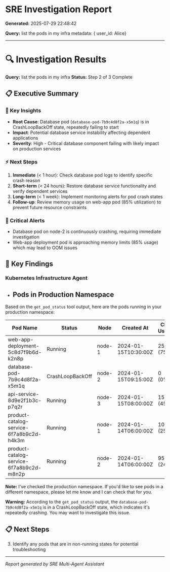 # SRE Investigation Report

**Generated:** 2025-07-29 22:48:42

**Query:** list the pods in my infra metadata: { user_id: Alice}

---

# 🔍 Investigation Results

**Query:** list the pods in my infra
**Status:** Step 2 of 3 Complete

## 📋 Executive Summary

### 🎯 Key Insights
- **Root Cause**: Database pod (`database-pod-7b9c4d8f2a-x5m1q`) is in CrashLoopBackOff state, repeatedly failing to start
- **Impact**: Potential database service instability affecting dependent applications
- **Severity**: High - Critical database component failing with likely impact on production services

### ⚡ Next Steps
1. **Immediate** (< 1 hour): Check database pod logs to identify specific crash reason
2. **Short-term** (< 24 hours): Restore database service functionality and verify dependent services
3. **Long-term** (< 1 week): Implement monitoring alerts for pod crash states
4. **Follow-up**: Review memory usage on web-app pod (85% utilization) to prevent future resource constraints

### 🚨 Critical Alerts
- Database pod on node-2 is continuously crashing, requiring immediate investigation
- Web-app deployment pod is approaching memory limits (85% usage) which may lead to OOM issues

## 🎯 Key Findings

### Kubernetes Infrastructure Agent
- ## Pods in Production Namespace

Based on the `get_pod_status` tool output, here are the pods running in your production namespace:

| Pod Name | Status | Node | Created At | CPU Usage | Memory Usage |
|----------|--------|------|------------|-----------|-------------|
| web-app-deployment-5c8d7f9b6d-k2n8p | Running | node-1 | 2024-01-15T10:30:00Z | 250m (75%) | 512Mi (85%) |
| database-pod-7b9c4d8f2a-x5m1q | CrashLoopBackOff | node-2 | 2024-01-15T09:15:00Z | 0 (0%) | 0 (0%) |
| api-service-8d9e2f1b3c-p7q2r | Running | node-3 | 2024-01-15T08:00:00Z | 150m (45%) | 256Mi (60%) |
| product-catalog-service-6f7a8b9c2d-h4k3m | Running | node-1 | 2024-01-14T06:00:00Z | 100m (25%) | 256Mi (40%) |
| product-catalog-service-6f7a8b9c2d-m8n2p | Running | node-2 | 2024-01-14T06:00:00Z | 95m (24%) | 248Mi (39%) |

**Note:** I've checked the production namespace. If you'd like to see pods in a different namespace, please let me know and I can check that for you.

**Warning:** According to the `get_pod_status` output, the `database-pod-7b9c4d8f2a-x5m1q` is in a CrashLoopBackOff state, which indicates it's repeatedly crashing. You may want to investigate this issue.

## 📋 Next Steps

3. Identify any pods that are in non-running states for potential troubleshooting


---
*Report generated by SRE Multi-Agent Assistant*
